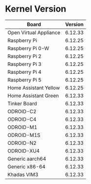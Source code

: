 
# Kernel Version

| Board | Version |
|-------|---------|
| Open Virtual Appliance | 6.12.33 |
| Raspberry Pi | 6.12.25 |
| Raspberry Pi 0-W | 6.12.25 |
| Raspberry Pi 2 | 6.12.25 |
| Raspberry Pi 3 | 6.12.25 |
| Raspberry Pi 4 | 6.12.25 |
| Raspberry Pi 5 | 6.12.25 |
| Home Assistant Yellow | 6.12.25 |
| Home Assistant Green | 6.12.33 |
| Tinker Board | 6.12.33 |
| ODROID-C2 | 6.12.33 |
| ODROID-C4 | 6.12.33 |
| ODROID-M1 | 6.12.33 |
| ODROID-M1S | 6.12.33 |
| ODROID-N2 | 6.12.33 |
| ODROID-XU4 | 6.12.33 |
| Generic aarch64 | 6.12.33 |
| Generic x86-64 | 6.12.33 |
| Khadas VIM3 | 6.12.33 |
